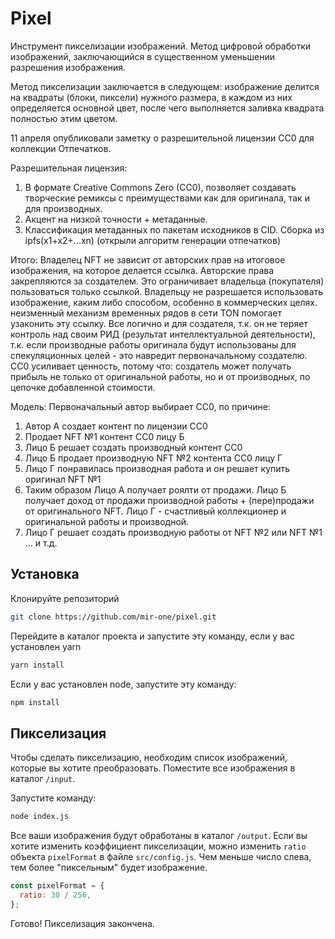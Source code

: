 # Pixel
Инструмент пикселизации изображений. Метод цифровой обработки изображений, заключающийся в существенном уменьшении разрешения изображения.

Метод пикселизации заключается в следующем: изображение делится на квадраты (блоки, пиксели) нужного размера, в каждом из них определяется основной цвет, после чего выполняется заливка квадрата полностью этим цветом.

11 апреля опубликовали заметку о разрешительной лицензии CC0 для коллекции Отпечатков.
 
Разрешительная лицензия:
1. В формате Creative Commons Zero (CC0), позволяет создавать творческие ремиксы с преимуществами как для оригинала, так и для производных.
2. Акцент на низкой точности + метаданные.
3. Классификация метаданных по пакетам исходников в CID. Сборка из ipfs(x1+x2+...xn) (открыли алгоритм генерации отпечатков)

Итого: Владелец NFT не зависит от авторских прав на итоговое изображения, на которое делается ссылка. Авторские права закрепляются за создателем. Это ограничивает владельца (покупателя) пользоваться только ссылкой. Владельцу не разрешается использовать изображение, каким либо способом, особенно в коммерческих целях. неизменный механизм временных рядов в сети TON помогает узаконить эту ссылку. Все логично и для создателя, т.к. он не теряет контроль над своим РИД (результат интеллектуальной деятельности), т.к. если производные работы оригинала будут использованы для спекуляционных целей - это навредит первоначальному создателю. CC0 усиливает ценность, потому что: создатель может получать прибыль не только от оригинальной работы, но и от производных, по цепочке добавленной стоимости. 

Модель: Первоначальный автор выбирает CC0, по причине:
1. Автор А создает контент по лицензии CC0
2. Продает NFT №1 контент CC0 лицу Б
3. Лицо Б решает создать производный контент CC0
4. Лицо Б продает производную NFT №2 контента CC0 лицу Г
5. Лицо Г понравилась производная работа и он решает купить оригинал NFT №1
6. Таким образом Лицо А получает роялти от продажи. Лицо Б получает доход от продажи производной работы + (пере)продажи от оригинального NFT. Лицо Г - счастливый коллекционер и оригинальной работы и производной.
7. Лицо Г решает создать производную работы от NFT №2 или NFT №1  ... и т.д.

## Установка

Клонируйте репозиторий 
```sh
git clone https://github.com/mir-one/pixel.git
```

Перейдите в каталог проекта и запустите эту команду, если у вас установлен yarn

```sh
yarn install
```

Если у вас установлен node, запустите эту команду:

```sh
npm install
```

## Пикселизация

Чтобы сделать пикселизацию, необходим список изображений, которые вы хотите преобразовать. Поместите все изображения в каталог `/input`.

Запустите команду:

```sh
node index.js
```

Все ваши изображения будут обработаны в каталог `/output`.
Если вы хотите изменить коэффициент пикселизации, можно изменить `ratio` объекта `pixelFormat` в файле `src/config.js`. Чем меньше число слева, тем более "пиксельным" будет изображение.

```js
const pixelFormat = {
  ratio: 30 / 256,
};
```
Готово! Пикселизация закончена.